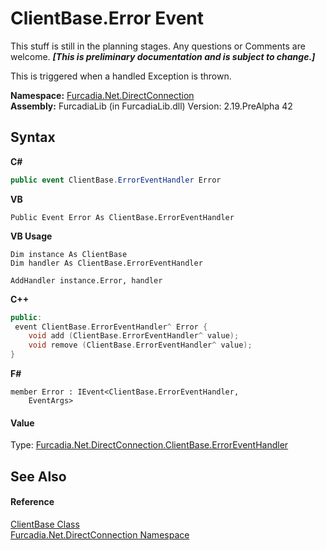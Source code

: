 # ClientBase.Error Event
This stuff is still in the planning stages. Any questions or Comments are welcome. _**\[This is preliminary documentation and is subject to change.\]**_

This is triggered when a handled Exception is thrown.

**Namespace:**&nbsp;<a href="N_Furcadia_Net_DirectConnection">Furcadia.Net.DirectConnection</a><br />**Assembly:**&nbsp;FurcadiaLib (in FurcadiaLib.dll) Version: 2.19.PreAlpha 42

## Syntax

**C#**<br />
``` C#
public event ClientBase.ErrorEventHandler Error
```

**VB**<br />
``` VB
Public Event Error As ClientBase.ErrorEventHandler
```

**VB Usage**<br />
``` VB Usage
Dim instance As ClientBase
Dim handler As ClientBase.ErrorEventHandler

AddHandler instance.Error, handler

```

**C++**<br />
``` C++
public:
 event ClientBase.ErrorEventHandler^ Error {
	void add (ClientBase.ErrorEventHandler^ value);
	void remove (ClientBase.ErrorEventHandler^ value);
}
```

**F#**<br />
``` F#
member Error : IEvent<ClientBase.ErrorEventHandler,
    EventArgs>

```


#### Value
Type: <a href="T_Furcadia_Net_DirectConnection_ClientBase_ErrorEventHandler">Furcadia.Net.DirectConnection.ClientBase.ErrorEventHandler</a>

## See Also


#### Reference
<a href="T_Furcadia_Net_DirectConnection_ClientBase">ClientBase Class</a><br /><a href="N_Furcadia_Net_DirectConnection">Furcadia.Net.DirectConnection Namespace</a><br />